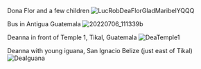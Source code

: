 Dona Flor and a few children
![LucRobDeaFlorGladMaribelYQQQ](https://user-images.githubusercontent.com/15347869/180507974-24fe7d14-1b70-484b-84cd-7eb143e215b2.jpg)


Bus in Antigua Guatemala
![20220706_111339b](https://user-images.githubusercontent.com/15347869/180498284-aa091991-064e-463b-8221-78635e17ce47.jpg)

Deanna in front of Temple 1, Tikal, Guatemala
![DeaTemple1](https://user-images.githubusercontent.com/15347869/180498245-bbeb0c4a-1435-4362-9a07-c96b8d224f55.jpg)

Deanna with young iguana, San Ignacio Belize (just east of Tikal)
![DeaIguana](https://user-images.githubusercontent.com/15347869/180499756-8cc2b128-7bfd-477b-92db-a85186275772.jpg)

